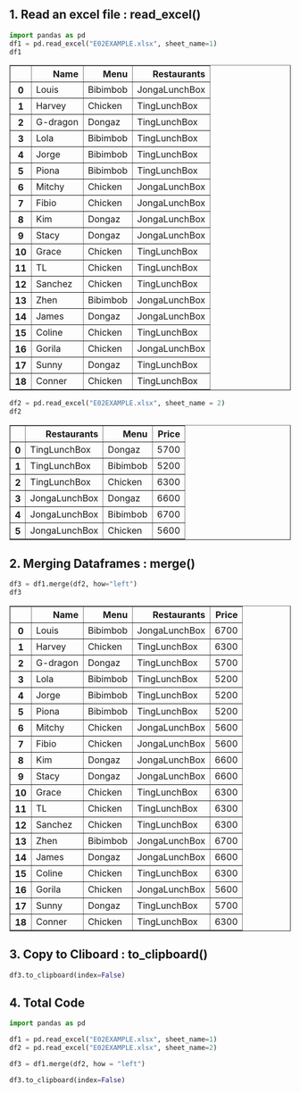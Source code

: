 ## 1. Read an excel file : read_excel()


```python
import pandas as pd
df1 = pd.read_excel("E02EXAMPLE.xlsx", sheet_name=1)
df1 
```




<div>
<style scoped>
    .dataframe tbody tr th:only-of-type {
        vertical-align: middle;
    }

    .dataframe tbody tr th {
        vertical-align: top;
    }

    .dataframe thead th {
        text-align: right;
    }
</style>
<table border="1" class="dataframe">
  <thead>
    <tr style="text-align: right;">
      <th></th>
      <th>Name</th>
      <th>Menu</th>
      <th>Restaurants</th>
    </tr>
  </thead>
  <tbody>
    <tr>
      <th>0</th>
      <td>Louis</td>
      <td>Bibimbob</td>
      <td>JongaLunchBox</td>
    </tr>
    <tr>
      <th>1</th>
      <td>Harvey</td>
      <td>Chicken</td>
      <td>TingLunchBox</td>
    </tr>
    <tr>
      <th>2</th>
      <td>G-dragon</td>
      <td>Dongaz</td>
      <td>TingLunchBox</td>
    </tr>
    <tr>
      <th>3</th>
      <td>Lola</td>
      <td>Bibimbob</td>
      <td>TingLunchBox</td>
    </tr>
    <tr>
      <th>4</th>
      <td>Jorge</td>
      <td>Bibimbob</td>
      <td>TingLunchBox</td>
    </tr>
    <tr>
      <th>5</th>
      <td>Piona</td>
      <td>Bibimbob</td>
      <td>TingLunchBox</td>
    </tr>
    <tr>
      <th>6</th>
      <td>Mitchy</td>
      <td>Chicken</td>
      <td>JongaLunchBox</td>
    </tr>
    <tr>
      <th>7</th>
      <td>Fibio</td>
      <td>Chicken</td>
      <td>JongaLunchBox</td>
    </tr>
    <tr>
      <th>8</th>
      <td>Kim</td>
      <td>Dongaz</td>
      <td>JongaLunchBox</td>
    </tr>
    <tr>
      <th>9</th>
      <td>Stacy</td>
      <td>Dongaz</td>
      <td>JongaLunchBox</td>
    </tr>
    <tr>
      <th>10</th>
      <td>Grace</td>
      <td>Chicken</td>
      <td>TingLunchBox</td>
    </tr>
    <tr>
      <th>11</th>
      <td>TL</td>
      <td>Chicken</td>
      <td>TingLunchBox</td>
    </tr>
    <tr>
      <th>12</th>
      <td>Sanchez</td>
      <td>Chicken</td>
      <td>TingLunchBox</td>
    </tr>
    <tr>
      <th>13</th>
      <td>Zhen</td>
      <td>Bibimbob</td>
      <td>JongaLunchBox</td>
    </tr>
    <tr>
      <th>14</th>
      <td>James</td>
      <td>Dongaz</td>
      <td>JongaLunchBox</td>
    </tr>
    <tr>
      <th>15</th>
      <td>Coline</td>
      <td>Chicken</td>
      <td>TingLunchBox</td>
    </tr>
    <tr>
      <th>16</th>
      <td>Gorila</td>
      <td>Chicken</td>
      <td>JongaLunchBox</td>
    </tr>
    <tr>
      <th>17</th>
      <td>Sunny</td>
      <td>Dongaz</td>
      <td>TingLunchBox</td>
    </tr>
    <tr>
      <th>18</th>
      <td>Conner</td>
      <td>Chicken</td>
      <td>TingLunchBox</td>
    </tr>
  </tbody>
</table>
</div>




```python
df2 = pd.read_excel("E02EXAMPLE.xlsx", sheet_name = 2)
df2
```




<div>
<style scoped>
    .dataframe tbody tr th:only-of-type {
        vertical-align: middle;
    }

    .dataframe tbody tr th {
        vertical-align: top;
    }

    .dataframe thead th {
        text-align: right;
    }
</style>
<table border="1" class="dataframe">
  <thead>
    <tr style="text-align: right;">
      <th></th>
      <th>Restaurants</th>
      <th>Menu</th>
      <th>Price</th>
    </tr>
  </thead>
  <tbody>
    <tr>
      <th>0</th>
      <td>TingLunchBox</td>
      <td>Dongaz</td>
      <td>5700</td>
    </tr>
    <tr>
      <th>1</th>
      <td>TingLunchBox</td>
      <td>Bibimbob</td>
      <td>5200</td>
    </tr>
    <tr>
      <th>2</th>
      <td>TingLunchBox</td>
      <td>Chicken</td>
      <td>6300</td>
    </tr>
    <tr>
      <th>3</th>
      <td>JongaLunchBox</td>
      <td>Dongaz</td>
      <td>6600</td>
    </tr>
    <tr>
      <th>4</th>
      <td>JongaLunchBox</td>
      <td>Bibimbob</td>
      <td>6700</td>
    </tr>
    <tr>
      <th>5</th>
      <td>JongaLunchBox</td>
      <td>Chicken</td>
      <td>5600</td>
    </tr>
  </tbody>
</table>
</div>



## 2. Merging Dataframes : merge()


```python
df3 = df1.merge(df2, how="left")
df3
```




<div>
<style scoped>
    .dataframe tbody tr th:only-of-type {
        vertical-align: middle;
    }

    .dataframe tbody tr th {
        vertical-align: top;
    }

    .dataframe thead th {
        text-align: right;
    }
</style>
<table border="1" class="dataframe">
  <thead>
    <tr style="text-align: right;">
      <th></th>
      <th>Name</th>
      <th>Menu</th>
      <th>Restaurants</th>
      <th>Price</th>
    </tr>
  </thead>
  <tbody>
    <tr>
      <th>0</th>
      <td>Louis</td>
      <td>Bibimbob</td>
      <td>JongaLunchBox</td>
      <td>6700</td>
    </tr>
    <tr>
      <th>1</th>
      <td>Harvey</td>
      <td>Chicken</td>
      <td>TingLunchBox</td>
      <td>6300</td>
    </tr>
    <tr>
      <th>2</th>
      <td>G-dragon</td>
      <td>Dongaz</td>
      <td>TingLunchBox</td>
      <td>5700</td>
    </tr>
    <tr>
      <th>3</th>
      <td>Lola</td>
      <td>Bibimbob</td>
      <td>TingLunchBox</td>
      <td>5200</td>
    </tr>
    <tr>
      <th>4</th>
      <td>Jorge</td>
      <td>Bibimbob</td>
      <td>TingLunchBox</td>
      <td>5200</td>
    </tr>
    <tr>
      <th>5</th>
      <td>Piona</td>
      <td>Bibimbob</td>
      <td>TingLunchBox</td>
      <td>5200</td>
    </tr>
    <tr>
      <th>6</th>
      <td>Mitchy</td>
      <td>Chicken</td>
      <td>JongaLunchBox</td>
      <td>5600</td>
    </tr>
    <tr>
      <th>7</th>
      <td>Fibio</td>
      <td>Chicken</td>
      <td>JongaLunchBox</td>
      <td>5600</td>
    </tr>
    <tr>
      <th>8</th>
      <td>Kim</td>
      <td>Dongaz</td>
      <td>JongaLunchBox</td>
      <td>6600</td>
    </tr>
    <tr>
      <th>9</th>
      <td>Stacy</td>
      <td>Dongaz</td>
      <td>JongaLunchBox</td>
      <td>6600</td>
    </tr>
    <tr>
      <th>10</th>
      <td>Grace</td>
      <td>Chicken</td>
      <td>TingLunchBox</td>
      <td>6300</td>
    </tr>
    <tr>
      <th>11</th>
      <td>TL</td>
      <td>Chicken</td>
      <td>TingLunchBox</td>
      <td>6300</td>
    </tr>
    <tr>
      <th>12</th>
      <td>Sanchez</td>
      <td>Chicken</td>
      <td>TingLunchBox</td>
      <td>6300</td>
    </tr>
    <tr>
      <th>13</th>
      <td>Zhen</td>
      <td>Bibimbob</td>
      <td>JongaLunchBox</td>
      <td>6700</td>
    </tr>
    <tr>
      <th>14</th>
      <td>James</td>
      <td>Dongaz</td>
      <td>JongaLunchBox</td>
      <td>6600</td>
    </tr>
    <tr>
      <th>15</th>
      <td>Coline</td>
      <td>Chicken</td>
      <td>TingLunchBox</td>
      <td>6300</td>
    </tr>
    <tr>
      <th>16</th>
      <td>Gorila</td>
      <td>Chicken</td>
      <td>JongaLunchBox</td>
      <td>5600</td>
    </tr>
    <tr>
      <th>17</th>
      <td>Sunny</td>
      <td>Dongaz</td>
      <td>TingLunchBox</td>
      <td>5700</td>
    </tr>
    <tr>
      <th>18</th>
      <td>Conner</td>
      <td>Chicken</td>
      <td>TingLunchBox</td>
      <td>6300</td>
    </tr>
  </tbody>
</table>
</div>



## 3. Copy to Cliboard : to_clipboard()


```python
df3.to_clipboard(index=False)
```

## 4. Total Code


```python
import pandas as pd

df1 = pd.read_excel("E02EXAMPLE.xlsx", sheet_name=1)
df2 = pd.read_excel("E02EXAMPLE.xlsx", sheet_name=2)

df3 = df1.merge(df2, how = "left")

df3.to_clipboard(index=False)
```
